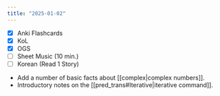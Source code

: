 ```yaml
---
title: "2025-01-02"
---
```


- [x] Anki Flashcards
- [x] KoL
- [x] OGS
- [ ] Sheet Music (10 min.)
- [ ] Korean (Read 1 Story)

* Add a number of basic facts about [[complex|complex numbers]].
* Introductory notes on the [[pred_trans#Iterative|iterative command]].